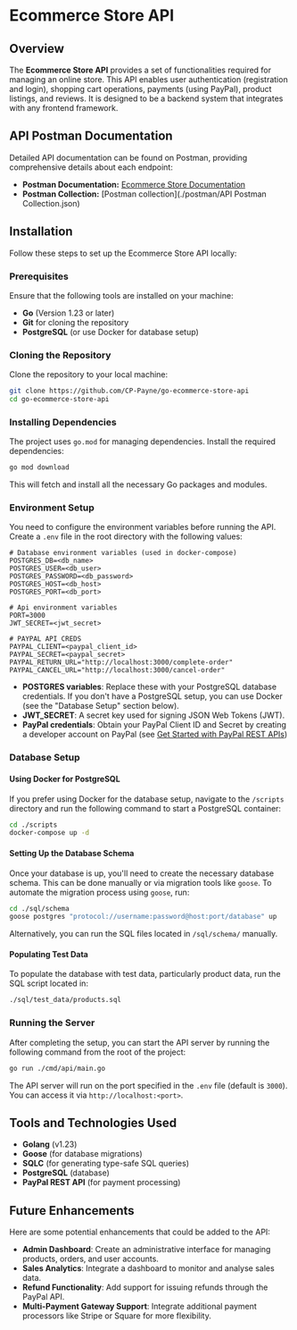# Ecommerce Store API

## Overview
The **Ecommerce Store API** provides a set of functionalities required for managing an online store. This API enables user authentication (registration and login), shopping cart operations, payments (using PayPal), product listings,  and reviews. It is designed to be a backend system that integrates with any frontend framework.
## API Postman Documentation
Detailed API documentation can be found on Postman, providing comprehensive details about each endpoint:
- **Postman Documentation:** [Ecommerce Store Documentation](https://documenter.getpostman.com/view/21095392/2sAXxLDEks)
- **Postman Collection:** [Postman collection](./postman/API Postman Collection.json)
## Installation
Follow these steps to set up the Ecommerce Store API locally:
### Prerequisites
Ensure that the following tools are installed on your machine:
- **Go** (Version 1.23 or later)
- **Git** for cloning the repository
- **PostgreSQL** (or use Docker for database setup)
### Cloning the Repository

Clone the repository to your local machine:

```bash
git clone https://github.com/CP-Payne/go-ecommerce-store-api
cd go-ecommerce-store-api
```
### Installing Dependencies
The project uses `go.mod` for managing dependencies. Install the required dependencies:

```bash
go mod download
```
This will fetch and install all the necessary Go packages and modules.
### Environment Setup
You need to configure the environment variables before running the API. Create a `.env` file in the root directory with the following values:

```plaintext
# Database environment variables (used in docker-compose)
POSTGRES_DB=<db_name>
POSTGRES_USER=<db_user>
POSTGRES_PASSWORD=<db_password>
POSTGRES_HOST=<db_host>
POSTGRES_PORT=<db_port>

# Api environment variables
PORT=3000
JWT_SECRET=<jwt_secret>

# PAYPAL API CREDS
PAYPAL_CLIENT=<paypal_client_id>
PAYPAL_SECRET=<paypal_secret>
PAYPAL_RETURN_URL="http://localhost:3000/complete-order"
PAYPAL_CANCEL_URL="http://localhost:3000/cancel-order"
```
- **POSTGRES variables**: Replace these with your PostgreSQL database credentials. If you don't have a PostgreSQL setup, you can use Docker (see the "Database Setup" section below).
- **JWT_SECRET**: A secret key used for signing JSON Web Tokens (JWT).
- **PayPal credentials**: Obtain your PayPal Client ID and Secret by creating a developer account on PayPal (see [Get Started with PayPal REST APIs](https://developer.paypal.com/api/rest/?_ga=2.150971572.368875705.1720450729-1774217071.1701640500&_gac=1.82635492.1720023622.Cj0KCQjw7ZO0BhDYARIsAFttkCgWb0D7wzz0Xq70uhuDYTv5e8bPDEwnDYKG8Gavy5V6iIaMfCL4y7IaAoW1EALw_wcB#link-getclientidandclientsecret))
### Database Setup

#### Using Docker for PostgreSQL
If you prefer using Docker for the database setup, navigate to the `/scripts` directory and run the following command to start a PostgreSQL container:
```bash
cd ./scripts
docker-compose up -d
```

#### Setting Up the Database Schema
Once your database is up, you'll need to create the necessary database schema. This can be done manually or via migration tools like `goose`. To automate the migration process using `goose`, run:
```bash
cd ./sql/schema
goose postgres "protocol://username:password@host:port/database" up
```
Alternatively, you can run the SQL files located in `/sql/schema/` manually.
#### Populating Test Data
To populate the database with test data, particularly product data, run the SQL script located in:
```bash
./sql/test_data/products.sql
```

### Running the Server

After completing the setup, you can start the API server by running the following command from the root of the project:
```bash
go run ./cmd/api/main.go
```

The API server will run on the port specified in the `.env` file (default is `3000`). You can access it via `http://localhost:<port>`.

## Tools and Technologies Used
- **Golang** (v1.23)
- **Goose** (for database migrations)
- **SQLC** (for generating type-safe SQL queries)
- **PostgreSQL** (database)
- **PayPal REST API** (for payment processing)

## Future Enhancements
Here are some potential enhancements that could be added to the API:

- **Admin Dashboard**: Create an administrative interface for managing products, orders, and user accounts.
- **Sales Analytics**: Integrate a dashboard to monitor and analyse sales data.
- **Refund Functionality**: Add support for issuing refunds through the PayPal API.
- **Multi-Payment Gateway Support**: Integrate additional payment processors like Stripe or Square for more flexibility.
